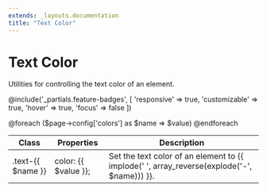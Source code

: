 ```yaml
---
extends: _layouts.documentation
title: "Text Color"
---
```


# Text Color

<div class="text-xl text-slate-light mb-4">
    Utilities for controlling the text color of an element.
</div>

@include('_partials.feature-badges', [
    'responsive' => true,
    'customizable' => true,
    'hover' => true,
    'focus' => false
])

<div class="border-t border-grey-lighter">
    <table class="w-full text-left" style="border-collapse: collapse;">
        <thead>
          <tr>
              <th class="text-sm font-semibold text-grey-darker p-2 bg-grey-lightest">Class</th>
              <th class="text-sm font-semibold text-grey-darker p-2 bg-grey-lightest">Properties</th>
              <th class="text-sm font-semibold text-grey-darker p-2 bg-grey-lightest">Description</th>
          </tr>
        </thead>
        <tbody class="align-baseline">
            @foreach ($page->config['colors'] as $name => $value)
                <tr>
                    <td class="p-2 border-t border-smoke font-mono text-xs text-purple-dark whitespace-no-wrap">.text-{{ $name }}</td>
                    <td class="p-2 border-t border-smoke font-mono text-xs text-blue-dark whitespace-no-wrap">color: {{ $value }};</td>
                    <td class="p-2 border-t border-smoke text-sm text-grey-darker">Set the text color of an element to {{ implode(' ', array_reverse(explode('-', $name))) }}.</td>
                </tr>
            @endforeach
        </tbody>
    </table>
</div>
